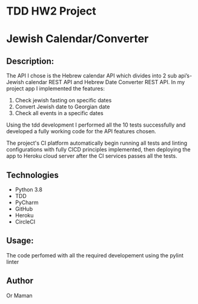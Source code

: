 # TDD HW2 Project

# Jewish Calendar/Converter

## Description:
The API I chose is the Hebrew calendar API which divides into 2 sub api’s- Jewish calendar REST API and Hebrew Date Converter REST API.
In my project app I implemented the features:
 1. Check jewish fasting on specific dates
 2. Convert Jewish date to Georgian date
 3. Check all events in a specific dates

Using the tdd development I performed all the 10 tests successfully and developed a fully working code for the API features chosen.

The project's CI platform automatically begin running all tests and linting configurations with fully CICD principles implemented, then deploying the app to Heroku cloud server after the CI services passes all the tests.


## Technologies
* Python 3.8
* TDD
* PyCharm
* GitHub
* Heroku
* CircleCI

## Usage: 
The code perfomed with all the required developement using the pylint linter


## Author

Or Maman
